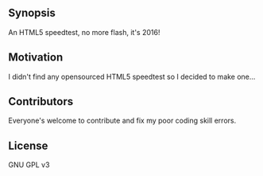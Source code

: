 ## Synopsis
An HTML5 speedtest, no more flash, it's 2016!

## Motivation
I didn't find any opensourced HTML5 speedtest so I decided to make one...

## Contributors
Everyone's welcome to contribute and fix my poor coding skill errors.

## License
GNU GPL v3
